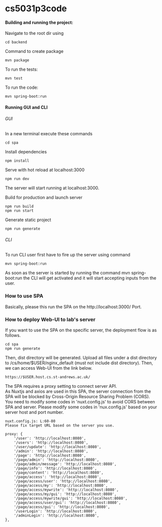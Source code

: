 # cs5031p3code

#### Building and running the project:

Navigate to the root dir using
```
cd backend
```

Command to create package
```
mvn package
```

To run the tests:
```
mvn test
```

To run the code:
```
mvn spring-boot:run
```

#### Running GUI and CLI

###### GUI

In a new terminal execute these commands
```
cd spa
```

Install dependencies
```
npm install
```

Serve with hot reload at localhost:3000
```
npm run dev
```
The server will start running at localhost:3000.

Build for production and launch server
```
npm run build
npm run start
```

Generate static project
```
npm run generate
```

###### CLI
To run CLI user first have to fire up the server using command
```
mvn spring-boot:run
```
As soon as the server is started by running the command mvn spring-boot:run the CLI will get activated and it will start accepting inputs from the user.
### How to use SPA

Basically, please this run the SPA on the http://localhost:3000/ Port.

### How to deploy Web-UI to lab's server

If you want to use the SPA on the specific server, the deployment flow is as follows.

```
cd spa
npm run generate
```
Then, dist directory will be generated.
Upload all files under a dist directory to /cs/home/$USER/nginx_default (must not include dist directory).
Then, we can access Web-UI from the link below.

```
https://$USER.host.cs.st-andrews.ac.uk/
```

The SPA requires a proxy setting to connect server API.  
As Nuxtjs and axios are used in this SPA, the server connection from the SPA will be blocked by Cross-Origin Resource Sharing Problem (CORS).  
You need to modify some codes in 'nuxt.config.js' to avoid CORS between SPA and server.
Please modify some codes in 'nux.config.js' based on your server host and port number.

```
nuxt.config.js: L:60-80
Please fix target URL based on the server you use.

proxy: {
    '/user': 'http://localhost:8080',
    '/users': 'http://localhost:8080',
    '/user/update': 'http://localhost:8080',
    '/admin': 'http://localhost:8080',
    '/page': 'http://localhost:8080',
    '/page/admin': 'http://localhost:8080',
    '/page/admin/message': 'http://localhost:8080',
    '/page/info': 'http://localhost:8080',
    '/page/content': 'http://localhost:8080',
    '/page/access': 'http://localhost:8080',
    '/page/access/user': 'http://localhost:8080',
    '/page/access/my': 'http://localhost:8080',
    '/page/access/mywrite': 'http://localhost:8080',
    '/page/access/my/gui': 'http://localhost:8080',
    '/page/access/mywrite/gui': 'http://localhost:8080',
    '/page/access/user/gui': 'http://localhost:8080',
    '/page/access/gui': 'http://localhost:8080',
    '/userLogin': 'http://localhost:8080',
    '/adminLogin': 'http://localhost:8080',
},
```
